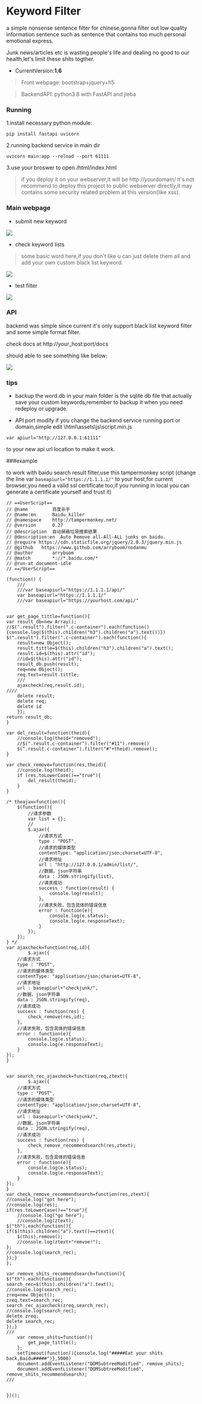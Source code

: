 # Keyword Filter

a simple nonsense sentence filter for chinese,gonna filter out low quality information sentence such as sentence that contains too much personal emotional express.

Junk news/articles etc is wasting people's life and dealing no good to our health,let's limit these shits togther.

- CurrentVersion:**1.6**

>Front webpage:
bootstrap+jquery+h5

>BackendAPI:
python3.8 with FastAPI and jieba




### Running


1.install necessary python module:

```
pip install fastapi uvicorn
```
2.running backend service in main dir
```
uvicorn main:app --reload --port 61111
```
3.use your broswer to open /html/index.html
>if you deploy it on your webserver,it will be http://yourdomain/
>it's not recommend to deploy this project to public webserver directly,it may contains some security related problem at this version(like xss).


### Main webpage

- submit new keyword

![](/img/1.png)


- check keyword lists
>some basic word here,if you don't like u can just delete them all and add your own custom black list keyword.

![](/img/2.png)

- test filter

![](/img/3.png)


### API

backend was simple since current it's only support black list keyword filter and some simple format filter.

check docs at  http://your_host:port/docs

should able to see something like below:


![](/img/api.png)



### tips

- backup
the word.db in your main folder is the sqlite db file that actually save your custom keywords,remember to backup it when you need redeploy or upgrade.

- API port modify
if you change the backend service running port or domain,simple edit \html\assets\js\script.min.js
```
var apiurl="http://127.0.0.1:61111"
```
to your new api url location to make it work.


###example

to work with baidu search result filter,use this tampermonkey script (change the line var ```baseapiurl="https://1.1.1.1/"``` to your host,for current browser,you need a valid ssl certificate too,if you running in local you can generate a certificate yourself and trust it)

```
// ==UserScript==
// @name         百度杀手
// @name:en      Baidu_killer
// @namespace    http://tampermonkey.net/
// @version      0.27
// @description  自动屏蔽垃圾搜索结果
// @description:en  Auto Remove all-All-ALL junks on baidu.
// @require https://cdn.staticfile.org/jquery/2.0.3/jquery.min.js
// @github	 https://www.github.com/arryboom/nodanmu
// @author       arryboom
// @match        *://*.baidu.com/*
// @run-at document-idle
// ==/UserScript==

(function() {
	///
    ///var baseapiurl="https://1.1.1.1/api/"
	var baseapiurl="https://1.1.1.1/"
	///var baseapiurl="https://yourhost.com/api/"


var get_page_tittle=function(){
var result_db=new Array();
//$(".result").filter(".c-container").each(function(){console.log($(this).children("h3").children("a").text())})
$(".result").filter(".c-container").each(function(){
	result=new Object();
	result.tittle=$(this).children("h3").children("a").text();
	result.id=$(this).attr("id");
	//id=$(this).attr("id");
	result_db.push(result);
	req=new Object();
	req.text=result.tittle;
	///
	ajaxcheck(req,result.id);
////
	delete result;
	delete req;
	delete id
	});
return result_db;
}

var del_result=function(theid){
	//console.log(theid+"removed");
	//$(".result.c-container").filter("#11").remove()
	$(".result.c-container").filter("#"+theid).remove();
}

var check_remove=function(res,theid){
	//console.log(theid);
	if (res.toLowerCase()=="true"){
		del_result(theid);
	}
}

/* theajax=function(){
    $(function(){
        //请求参数
        var list = {};
        //
        $.ajax({
            //请求方式
            type : "POST",
            //请求的媒体类型
            contentType: "application/json;charset=UTF-8",
            //请求地址
            url : "http://127.0.0.1/admin/list/",
            //数据，json字符串
            data : JSON.stringify(list),
            //请求成功
            success : function(result) {
                console.log(result);
            },
            //请求失败，包含具体的错误信息
            error : function(e){
                console.log(e.status);
                console.log(e.responseText);
            }
        });
    });
} */
var ajaxcheck=function(req,id){
		$.ajax({
	//请求方式
	type : "POST",
	//请求的媒体类型
	contentType: "application/json;charset=UTF-8",
	//请求地址
	url : baseapiurl+"checkjunk/",
	//数据，json字符串
	data : JSON.stringify(req),
	//请求成功
	success : function(res) {
		check_remove(res,id);
	},
	//请求失败，包含具体的错误信息
	error : function(e){
		console.log(e.status);
		console.log(e.responseText);
	}
});
}


var search_rec_ajaxcheck=function(req,ztext){
		$.ajax({
	//请求方式
	type : "POST",
	//请求的媒体类型
	contentType: "application/json;charset=UTF-8",
	//请求地址
	url : baseapiurl+"checkjunk/",
	//数据，json字符串
	data : JSON.stringify(req),
	//请求成功
	success : function(res) {
		check_remove_recommendsearch(res,ztext);
	},
	//请求失败，包含具体的错误信息
	error : function(e){
		console.log(e.status);
		console.log(e.responseText);
	}
});
}
var check_remove_recommendsearch=function(res,ztext){
//console.log("got here");
//console.log(res);
if(res.toLowerCase()=="true"){
	//console.log("go here");
	//console.log(ztext);
$("th").each(function(){
if($(this).children("a").text()==ztext){
	$(this).remove();
	//console.log(ztext+"remvoe!");
};
//console.log(search_rec);
});}
};

var remove_shits_recommendsearch=function(){
$("th").each(function(){
search_rec=$(this).children("a").text();
//console.log(search_rec);
zreq=new Object();
zreq.text=search_rec;
search_rec_ajaxcheck(zreq,search_rec);
//console.log(search_rec);
delete zreq;
delete search_rec;
});}
///
	var remove_shits=function(){
		get_page_tittle();
	};
	setTimeout(function(){console.log("#####Eat your shits back,Baidu#####")},5000)
    document.addEventListener("DOMSubtreeModified", remove_shits);
	document.addEventListener("DOMSubtreeModified", remove_shits_recommendsearch);
///


})();
```
